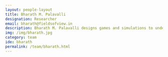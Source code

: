 ```yaml
---
layout: people-layout
title: Bharath M. Palavalli
designation: Researcher
email: bharath@fieldsofview.in
description: Bharath M. Palavalli designs games and simulations to understand complex adaptive systems. He is currently working on identifying and understanding the conflict prone relationship between the urban poor and the city; specifically, to help in policy design and planning in a rapidly urbanizing context of developing countries. Previously, he has designed agent based simulation frameworks, and games for safety and learning. He has a Master’s in Information Technology from IIIT-Bangalore and he has worked on infrastructure policy and design.
img: /img/bharath.jpg
category: team
ide: bharath
permalink: /team/bharath.html
---
```

